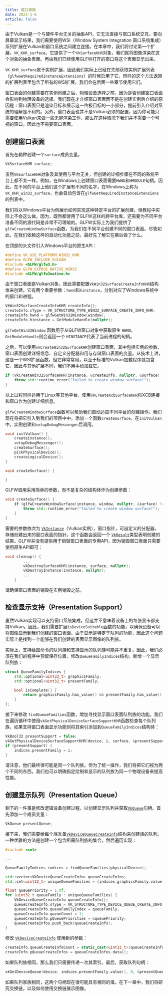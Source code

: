 ```yaml
---
title: 窗口表面
date: 2023-1-6
article: false
---
```


由于Vulkan是一个与硬件平台无关的抽象API，它无法直接与窗口系统交互。要向屏幕显示结果，我们需要使用WSI（Window System Integration 窗口系统集成）系列扩展在Vulkan和窗口系统之间建立连接。在本章中，我们将讨论第一个扩展，`VK_KHR_surface`。它提供了一个`VkSurfaceKHR`对象，我们就将图像渲染在这个对象的抽象表面。再由我们已经使用GLFW打开的窗口将这个表面显示出来。

`VK_KHR_surface`属于实例扩展，因此我们实际上已经在先前获取实例扩展列表（`glfwGetRequiredInstanceExtensions`）的时候启用了它。同样的这个方法返回的扩展列表里包含了所有的WSI扩展，我们会在后面一些章节使用它们。

窗口表面的创建需要在实例创建之后、物理设备选择之前，因为是否创建窗口表面会影响到物理设备的选择。我们现在才介绍窗口表面而不是在创建实例后介绍的原因是：窗口表面只是渲染目标和展示这一终极目标的一小部分，提前引入介绍对系统的理解是不利的。另外，窗口表面也并不是Vulkan必须的配置，因为你可能只需要使用Vulkan来做一些无屏渲染工作，那么在这种情况下我们并不需要一个可视的窗口，因此也不需要窗口表面。

## 创建窗口表面

首先在勒种创建一个`surface`成员变量。

```c++
VkSurfaceKHR surface;
```

虽然`VkSurfaceKHR`对象及其使用与平台无关，但创建的详细步骤在不同的系统平台上都不太一样。例如，在Windows上创建窗口表面需要`HWND`和`HMODULE`句柄。因此，在不同的平台上他们这个扩展有不同的名字，在Windows上称为`VK_KHR_win32_surface`，也会自动包含在`glfwGetRequiredInstanceExtensions`的列表中。

我们将以Windows平台为例展示如何实现这种特定平台的扩展创建，但教程中实际上不会这么做。因为，既然都使用了GLFW这样的跨平台库，还需要为不同平台准备不同的源代码是非常不可理喻的。GLFW实际上为我们提供了`glfwCreateWindowSurface`函数，为我们在不同平台创建不同的窗口表面。尽管如此，在我们依赖这样的自动化功能之前，最好先了解它在幕后做了什么。

在顶部的头文件引入Windows平台的原生API：

```c++
#define VK_USE_PLATFORM_WIN32_KHR
#define GLFW_INCLUDE_VULKAN
#include <GLFW/glfw3.h>
#define GLFW_EXPOSE_NATIVE_WIN32
#include <GLFW/glfw3native.h>
```

由于窗口表面是Vulkan对象，因此需要配置`VkWin32SurfaceCreateInfoKHR`结构体来创建。它有两个重要参数：`hwnd`和`hinstance`，分别对应了Windows系统中的窗口和进程。

```c++
VkWin32SurfaceCreateInfoKHR createInfo{};
createInfo.sType = VK_STRUCTURE_TYPE_WIN32_SURFACE_CREATE_INFO_KHR;
createInfo.hwnd = glfwGetWin32Window(window);
createInfo.hinstance = GetModuleHandle(nullptr);
```

 `glfwGetWin32Window` 函数用于从GLFW窗口对象中获取原生 `HWND`。`GetModuleHandle`则会返回一个 `HINSTANCE`代表了当前进程的句柄。

之后，可以使用`vkCreateWin32SurfaceKHR`创建窗口表面，其中包括实例的参数、窗口表面创建详细信息、自定义分配器和用与存储窗口表面的变量。从技术上讲，这是一个WSI扩展函数，但它非常常用，以至于标准的Vulkan加载程序就包含它，因此与其他扩展不同，我们不用手动加载它。

```c++
if (vkCreateWin32SurfaceKHR(instance, &createInfo, nullptr, &surface) != VK_SUCCESS) {
    throw std::runtime_error("failed to create window surface!");
}
```

以上过程同样适用于Linux等其他平台，使用`vkCreateXcbSurfaceKHR`将XCB连接和窗口作为创建详细信息。



`glfwCreateWindowSurface`函数可以帮助我们自动适应不同平台的创建操作。我们现在将把它引入到我们的项目中中。添加一个函数`createSurface`，在`initVulkan`中，实例创建和`setupDebugMessenger`后调用。

```c++
void initVulkan() {
    createInstance();
    setupDebugMessenger();
    createSurface();
    pickPhysicalDevice();
    createLogicalDevice();
}

void createSurface() {

}
```

GLFW调用采用简单的参数，而不是复杂的结构体作为创建参数：

```c++
void createSurface() {
    if (glfwCreateWindowSurface(instance, window, nullptr, &surface) != VK_SUCCESS) {
        throw std::runtime_error("failed to create window surface!");
    }
}
```

需要的参数依次为 [`VkInstance`](https://www.khronos.org/registry/vulkan/specs/1.0/man/html/VkInstance.html)（Vulkan实例），窗口指针，可自定义的分配器，存储创建出来的窗口表面的指针。这个函数会返回一个 [`VkResult`](https://www.khronos.org/registry/vulkan/specs/1.0/man/html/VkResult.html)类型表明创建的结果。GLFW并没有提供用于销毁窗口表面的专用API，因为销毁窗口表面只需要使用原生API即可：

```c++
void cleanup() {
        ...
        vkDestroySurfaceKHR(instance, surface, nullptr);
        vkDestroyInstance(instance, nullptr);
        ...
    }
```

请确保窗口表面的销毁在实例销毁之前。



## 检查显示支持（Presentation Support）

虽然Vulkan实现可以支持窗口系统集成，但这并不意味着设备上的每张显卡都支持Vulkan。因此，我们需要扩展`isDeviceSuitable`函数的功能，以确保设备可以将图像显示到我们创建的窗口表面。由于显示是特定于队列的功能，因此这个问题实际上是找到一个能够在我们创建的表面显示图像的队列族。

实际上，支持绘图命令的队列族和支持显示的队列族可能并不重复。因此，我们必须在我们的程序中预留保存位置，修改`QueueFamilyIndices`结构，新增一个显示队列族：

```c++
struct QueueFamilyIndices {
    std::optional<uint32_t> graphicsFamily;
    std::optional<uint32_t> presentFamily;

    bool isComplete() {
        return graphicsFamily.has_value() && presentFamily.has_value();
    }
};
```

接下来修改 `findQueueFamilies`函数，增加寻找显示窗口表面队列族的功能。我们在遍历循环中使用`vkGetPhysicalDeviceSurfaceSupportKHR`函数检查每个队列族，如果支持窗口表面显示功能则将其索引添加到`QueueFamilyIndices`结构体：

```c++
VkBool32 presentSupport = false;
vkGetPhysicalDeviceSurfaceSupportKHR(device, i, surface, &presentSupport);
if (presentSupport) {
    indices.presentFamily = i;
}
```

请注意，他们最终很可能是同一个队列族，但为了统一操作，我们将把它们视为两个不同的东西。我们也可以明确指定绘制和显示的队列族为同一个物理设备来提高性能。

## 创建显示队列（Presentation Queue）

剩下的一件事是修改逻辑设备创建过程，以创建显示队列并获取[`VkQueue`](https://www.khronos.org/registry/vulkan/specs/1.0/man/html/VkQueue.html)句柄。首先添加一个成员变量：

```c++
VkQueue presentQueue;
```

接下来，我们需要给每个族准备[`VkDeviceQueueCreateInfo`](https://www.khronos.org/registry/vulkan/specs/1.0/man/html/VkDeviceQueueCreateInfo.html)结构来创建族的队列。一种优雅的方法是创建一个包含所需队列族的集合，然后遍历实现：

```c++
#include <set>

...

QueueFamilyIndices indices = findQueueFamilies(physicalDevice);

std::vector<VkDeviceQueueCreateInfo> queueCreateInfos;
std::set<uint32_t> uniqueQueueFamilies = {indices.graphicsFamily.value(), indices.presentFamily.value()};

float queuePriority = 1.0f;
for (uint32_t queueFamily : uniqueQueueFamilies) {
    VkDeviceQueueCreateInfo queueCreateInfo{};
    queueCreateInfo.sType = VK_STRUCTURE_TYPE_DEVICE_QUEUE_CREATE_INFO;
    queueCreateInfo.queueFamilyIndex = queueFamily;
    queueCreateInfo.queueCount = 1;
    queueCreateInfo.pQueuePriorities = &queuePriority;
    queueCreateInfos.push_back(queueCreateInfo);
}
```

修改 [`VkDeviceCreateInfo`](https://www.khronos.org/registry/vulkan/specs/1.0/man/html/VkDeviceCreateInfo.html) 使用新的参数：

```c++
createInfo.queueCreateInfoCount = static_cast<uint32_t>(queueCreateInfos.size());
createInfo.pQueueCreateInfos = queueCreateInfos.data();
```

如果队列族相同，那么我们只需要传递一次其索引。最后，获取队列句柄：

```c++
vkGetDeviceQueue(device, indices.presentFamily.value(), 0, &presentQueue);
```

如果队列家族相同，这两个句柄现在很可能具有相同的值。在下一章中，我们将研究交换链，以及如何使用交换链展示图像。
